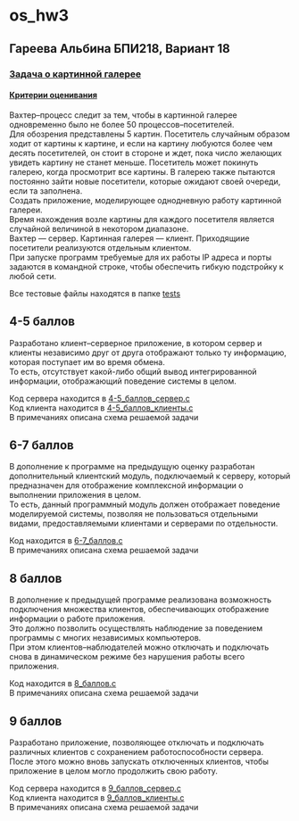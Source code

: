 # os_hw3

## Гареева Альбина БПИ218, Вариант 18
### [Задача о картинной галерее](https://edu.hse.ru/tokenpluginfile.php/65e7d670d96b789fead5df7141605abe/2398081/mod_resource/content/0/os_task_02.pdf)
#### [Критерии оценивания](https://edu.hse.ru/tokenpluginfile.php/65e7d670d96b789fead5df7141605abe/2415835/mod_resource/content/0/os_req_task03.pdf)
Вахтер–процесс следит за тем, чтобы в картинной галерее одновременно было не более 50 процессов–посетителей.  
Для обозрения представлены 5 картин. Посетитель случайным образом ходит от картины к картине, и если на картину любуются более чем десять посетителей, он стоит в стороне и ждет, пока число желающих увидеть картину не станет меньше.
Посетитель может покинуть галерею, когда просмотрит все картины. В галерею также пытаются постоянно зайти новые посетители, которые ожидают своей очереди, если та заполнена.  
Создать приложение, моделирующее однодневную работу картинной галереи.  
Время нахождения возле картины для каждого посетителя является случайной величиной в некотором диапазоне.  
Вахтер — сервер. Картинная галерея — клиент. Приходящиие посетители реализуются отдельным клиентом.  
При запуске программ требуемые для их работы IP адреса и порты задаются в командной строке, чтобы обеспечить гибкую подстройку к любой сети.

Все тестовые файлы находятся в папке [tests](https://github.com/argareeva/Gareeva-osi-idz3/tree/main/tests)   

## 4-5 баллов
Разработано клиент–серверное приложение, в котором сервер и клиенты независимо друг от друга отображают только ту информацию, которая поступает им во время обмена.  
То есть, отсутствует какой-либо общий вывод интегрированной информации, отображающий поведение системы в целом.  

Код сервера находится в [4-5_баллов_сервер.c](https://github.com/argareeva/Gareeva-osi-idz3/blob/main/4-5_%D0%B1%D0%B0%D0%BB%D0%BB%D0%BE%D0%B2_%D1%81%D0%B5%D1%80%D0%B2%D0%B5%D1%80.c)   
Код клиента находится в [4-5_баллов_клиенты.c](https://github.com/argareeva/Gareeva-osi-idz3/blob/main/4-5_%D0%B1%D0%B0%D0%BB%D0%BB%D0%BE%D0%B2_%D0%BA%D0%BB%D0%B8%D0%B5%D0%BD%D1%82%D1%8B.c)   
В примечаниях описана схема решаемой задачи  

## 6-7 баллов
В дополнение к программе на предыдущую оценку разработан дополнительный клиентский модуль, подключаемый к серверу, который предназначен для отображение комплексной информации о выполнении приложения в целом.  
То есть, данный программный модуль должен отображает поведение моделируемой системы, позволяя не пользоваться отдельными видами, предоставляемыми клиентами и серверами по отдельности.

Код находится в [6-7_баллов.c](https://github.com/argareeva/Gareeva-osi-idz3/blob/main/6-7_%D0%B1%D0%B0%D0%BB%D0%BB%D0%BE%D0%B2.c)  
В примечаниях описана схема решаемой задачи  

## 8 баллов
В дополнение к предыдущей программе реализована возможность подключения множества клиентов, обеспечивающих отображение информации о работе приложения.  
Это должно позволить осуществлять наблюдение за поведением программы с многих независимых компьютеров.   
При этом клиентов–наблюдателей можно отключать и подключать снова в динамическом режиме без нарушения работы всего приложения.  

Код находится в [8_баллов.c](https://github.com/argareeva/Gareeva-osi-idz3/blob/main/8_%D0%B1%D0%B0%D0%BB%D0%BB%D0%BE%D0%B2.c)  
В примечаниях описана схема решаемой задачи  

## 9 баллов
Разработано приложение, позволяющее отключать и подключать различных клиентов с сохранением работоспособности сервера.  
После этого можно вновь запускать отключенных клиентов, чтобы приложение в целом могло продолжить свою работу.

Код сервера находится в [9_баллов_сервер.c](https://github.com/argareeva/Gareeva-osi-idz3/blob/main/9_%D0%B1%D0%B0%D0%BB%D0%BB%D0%BE%D0%B2_%D1%81%D0%B5%D1%80%D0%B2%D0%B5%D1%80.c)   
Код клиента находится в [9_баллов_клиенты.c](https://github.com/argareeva/Gareeva-osi-idz3/blob/main/9_%D0%B1%D0%B0%D0%BB%D0%BB%D0%BE%D0%B2_%D0%BA%D0%BB%D0%B8%D0%B5%D0%BD%D1%82%D1%8B.c)   
В примечаниях описана схема решаемой задачи 
